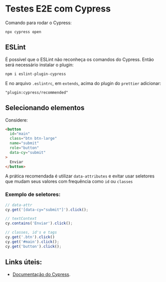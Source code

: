 # Testes E2E com Cypress

Comando para rodar o Cypress:

`npx cypress open`

## ESLint

É possível que o ESLint não reconheça os comandos do Cypress. Então será necessário instalar o plugin:

`npm i eslint-plugin-cypress`

E no arquivo `.eslintrc`, em `extends`, acima do plugin do `prettier` adicionar:

`"plugin:cypress/recommended"`

## Selecionando elementos

Considere:

```html
<button
  id="main"
  class="btn btn-large"
  name="submit"
  role="button"
  data-cy="submit"
>
  Enviar
</button>
```

A prática recomendada é utilizar `data-attributes` e evitar usar seletores que mudam seus valores com frequência como `id` ou `classes`

### Exemplo de seletores:

```javascript
// data-attr
cy.get('[data-cy="submit"]').click();    

// textContext
cy.contains('Enviar').click();

// classes, id's e tags
cy.get('.btn').click()
cy.get('#main').click();
cy.get('button').click();
```

## Links úteis: 
- [Documentação do Cypress](https://docs.cypress.io/guides/overview/why-cypress).

